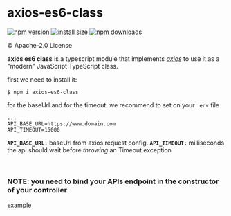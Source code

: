 # axios-es6-class

[![npm version](https://img.shields.io/npm/v/axios-es6-class.svg?style=flat-square)](https://www.npmjs.org/package/axios-es6-class)
[![install size](https://packagephobia.now.sh/badge?p=axios-es6-class)](https://packagephobia.now.sh/result?p=axios-es6-class-es6-class)
[![npm downloads](https://img.shields.io/npm/dm/axios-es6-class.svg?style=flat-square)](http://npm-stat.com/charts.html?package=axios-es6-class)

&copy; Apache-2.0 License

**axios es6 class** is a typescript module that implements *[axios](https://github.com/axios/axios)* to use it as a "modern" JavaScript TypeScript class.

first we need to install it:

```shell
$ npm i axios-es6-class
```

for the baseUrl and for the timeout. we recommend to set on your `.env` file

```
...
API_BASE_URL=https://www.domain.com
API_TIMEOUT=15000
```

**`API_BASE_URL:`** baseUrl from axios request config.
**`API_TIMEOUT:`** milliseconds the api should wait before *throwing* an Timeout exception

<br />

### NOTE: you need to bind your APIs endpoint in the constructor of your controller

[example](./examples/userApi.ts)
